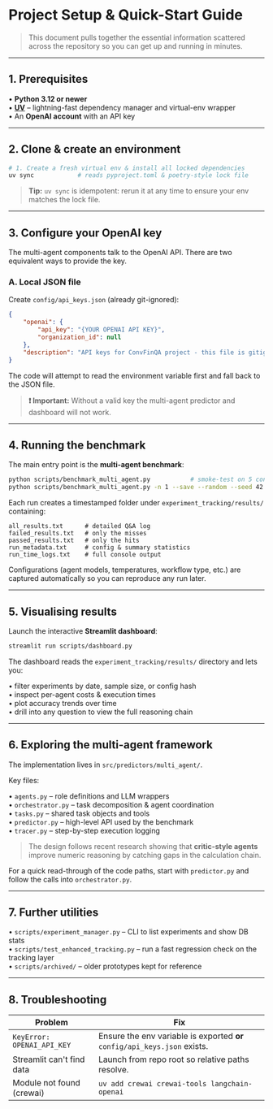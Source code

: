 # Project Setup & Quick-Start Guide

> This document pulls together the essential information scattered across the repository so you can get up and running in minutes.

---

## 1. Prerequisites

• **Python 3.12 or newer**  
• **[UV](https://docs.astral.sh/uv/)** – lightning-fast dependency manager and virtual-env wrapper  
• An **OpenAI account** with an API key

---

## 2. Clone & create an environment

```bash
# 1. Create a fresh virtual env & install all locked dependencies
uv sync            # reads pyproject.toml & poetry-style lock file

```

> **Tip:** `uv sync` is idempotent: rerun it at any time to ensure your env matches the lock file.

---

## 3. Configure your OpenAI key

The multi-agent components talk to the OpenAI API. There are two equivalent ways to provide the key.

### A. Local JSON file

Create `config/api_keys.json` (already git-ignored):

```json
{
    "openai": {
        "api_key": "{YOUR OPENAI API KEY}",
        "organization_id": null
    },
    "description": "API keys for ConvFinQA project - this file is gitignored and local only"
} 
```

The code will attempt to read the environment variable first and fall back to the JSON file.

> **❗ Important:** Without a valid key the multi-agent predictor and dashboard will not work.

---

## 4. Running the benchmark

The main entry point is the **multi-agent benchmark**:

```bash
python scripts/benchmark_multi_agent.py           # smoke-test on 5 conversations
python scripts/benchmark_multi_agent.py -n 1 --save --random --seed 42
```

Each run creates a timestamped folder under `experiment_tracking/results/` containing:

```
all_results.txt      # detailed Q&A log
failed_results.txt   # only the misses
passed_results.txt   # only the hits
run_metadata.txt     # config & summary statistics
run_time_logs.txt    # full console output
```

Configurations (agent models, temperatures, workflow type, etc.) are captured automatically so you can reproduce any run later.

---

## 5. Visualising results

Launch the interactive **Streamlit dashboard**:

```bash
streamlit run scripts/dashboard.py
```

The dashboard reads the `experiment_tracking/results/` directory and lets you:

• filter experiments by date, sample size, or config hash  
• inspect per-agent costs & execution times  
• plot accuracy trends over time  
• drill into any question to view the full reasoning chain

---

## 6. Exploring the multi-agent framework

The implementation lives in `src/predictors/multi_agent/`.

Key files:

• `agents.py`        – role definitions and LLM wrappers  
• `orchestrator.py`  – task decomposition & agent coordination  
• `tasks.py`         – shared task objects and tools  
• `predictor.py`     – high-level API used by the benchmark  
• `tracer.py`        – step-by-step execution logging

> The design follows recent research showing that **critic-style agents** improve numeric reasoning by catching gaps in the calculation chain.

For a quick read-through of the code paths, start with `predictor.py` and follow the calls into `orchestrator.py`.

---

## 7. Further utilities

• `scripts/experiment_manager.py` – CLI to list experiments and show DB stats  
• `scripts/test_enhanced_tracking.py` – run a fast regression check on the tracking layer  
• `scripts/archived/` – older prototypes kept for reference

---

## 8. Troubleshooting

Problem | Fix
--- | ---
`KeyError: OPENAI_API_KEY` | Ensure the env variable is exported **or** `config/api_keys.json` exists.
Streamlit can't find data | Launch from repo root so relative paths resolve.
Module not found (crewai) | `uv add crewai crewai-tools langchain-openai`